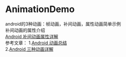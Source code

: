 # AnimationDemo
android的3种动画：帧动画，补间动画，属性动画简单示例</br>
补间动画的属性介绍</br>
[Android 补间动画属性详解](http://www.jianshu.com/p/a8974f2d45c1)</br>
参考文章：
1.[Android 动画总结](http://www.jianshu.com/p/420629118c10)</br>
2.[Android 三种动画详解](http://www.cnblogs.com/ldq2016/p/5407061.html)</br>
